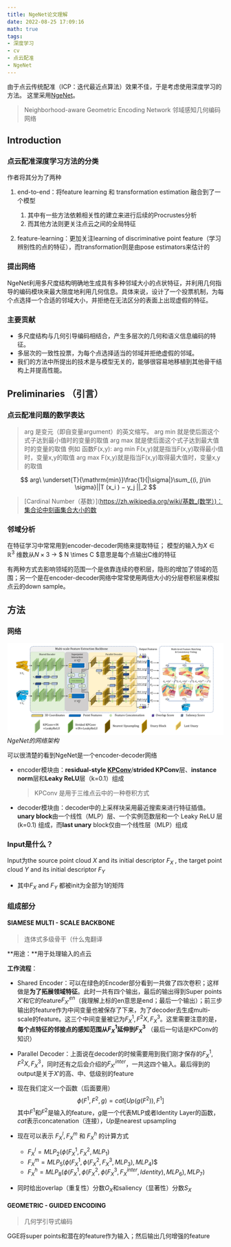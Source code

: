 ```yaml
---
title: NgeNet论文理解
date: 2022-08-25 17:09:16
math: true
tags:
- 深度学习
- cv
- 点云配准
- NgeNet
---
```


由于点云传统配准（ICP：迭代最近点算法）效果不佳，于是考虑使用深度学习的方法。
这里采用[NgeNet](https://paperswithcode.com/paper/neighborhood-aware-geometric-encoding-network)。

> Neighborhood-aware Geometric Encoding Network
> 邻域感知几何编码网络

## Introduction

### 点云配准深度学习方法的分类

作者将其分为了两种

1. end-to-end：将feature learning 和 transformation estimation 融合到了一个模型
	1. 其中有一些方法依赖相关性的建立来进行后续的Procrustes分析
	2. 而其他方法则更关注点云之间的全局特征

2. feature-learning：更加关注learning of discriminative point feature（学习辨别性的点的特征），而transformation则是由pose estimators来估计的

### 提出网络

NgeNet利用多尺度结构明确地生成具有多种邻域大小的点状特征，并利用几何指导的编码模块来最大限度地利用几何信息。具体来说，设计了一个投票机制，为每个点选择一个合适的邻域大小，并拒绝在无法区分的表面上出现虚假的特征。


### 主要贡献

- 多尺度结构与几何引导编码相结合，产生多层次的几何和语义信息编码的特征。
- 多层次的一致性投票，为每个点选择适当的邻域并拒绝虚假的邻域。
- 我们的方法中所提出的技术是与模型无关的，能够很容易地移植到其他骨干结构上并提高性能。


## Preliminaries （引言）

### 点云配准问题的数学表达

> arg    是变元（即自变量argument）的英文缩写。
> arg min 就是使后面这个式子达到最小值时的变量的取值
> arg max 就是使后面这个式子达到最大值时的变量的取值
> 例如 函数F(x,y):
> arg  min F(x,y)就是指当F(x,y)取得最小值时，变量x,y的取值
> arg  max F(x,y)就是指当F(x,y)取得最大值时，变量x,y的取值

$$
arg\ \underset{T}{\mathrm{min}}\frac{1}{|\sigma|}\sum_{(i, j)\in \sigma}||T (x_i ) − y_j ||_2
$$



> [Cardinal Number（基数）](https://zh.wikipedia.org/wiki/基数_(数学）)：集合论中刻画集合大小的数

### 邻域分析

在特征学习中常常用到encoder-decoder网络来提取特征；
模型的输入为$X\in\mathbb{R}^3$
维数从$N\times 3$ -> $ N \times C $意思是每个点输出C维的特征

有两种方式去影响领域的范围一个是依靠连续的卷积层，隐形的增加了领域的范围；另一个是在encoder-decoder网络中常常使用两倍大小的分层卷积层来模拟点云的down sample。

## 方法

### 网络

![Architecture-of-NgeNet.png](images/Architecture-of-NgeNet.png)_NgeNet的网络架构_

可以很清楚的看到NgeNet是一个encoder-decoder网络
- encoder模块由：**residual-style [KPConv](https://arxiv.org/abs/1904.08889)**/**strided KPConv**层、**instance norm**层和**Leaky ReLU**层（k=0.1）组成

  >  KPConv 是用于三维点云中的一种卷积方式

- decoder模块由：decoder中的上采样块采用最近搜索来进行特征插值。 **unary block**由一个线性（MLP）层、一个实例范数层和一个 Leaky ReLU 层 (k=0.1) 组成，而**last unary** block仅由一个线性层（MLP）组成

### Input是什么？

 Input为the source point cloud $X$ and its initial descriptor $F_X$ , the target point cloud $Y$ and its initial descriptor $F_Y$

- 其中$F_X$ and $F_Y$ 都被init为全部为$1$的矩阵



### 组成部分

#### SIAMESE MULTI - SCALE BACKBONE

> 连体式多级骨干（什么鬼翻译

**用途：**用于处理输入的点云

**工作流程**：

- Shared Encoder：可以在绿色的Encoder部分看到一共做了四次卷积；这样做是**为了拓展领域特征**。此时一共有四个输出，最后的输出得到Super points $X'$和它的feature$F^{en}_{X'}$（我理解上标的en意思是end；最后一个输出）；前三步输出的feature作为中间变量也被保存了下来，为了decoder去生成multi-scale的feature。这三个中间变量被记为$F^1_{X}, F^2{X}, F^3_{X}$。这里需要注意的是，**每个点特征的邻接点的感知范围从$F^1_X$延伸到$F^3_{X}$** （最后一句话是KPConv的知识）

- Parallel Decoder：上面说在decoder的时候需要用到我们刚才保存的$F^1_{X}, F^2{X}, F^3_{X}$，同时还有之后会介绍的$F^{inter}_{X'}$，一共这四个输入。最后得到的output是关于$X'$的高、中、低级别的feature

- 现在我们定义一个函数（后面要用）
  $$
  \phi (F^1 , F^2 , g) = cat[Up(g(F^2 )), F^1 ]
  $$
  其中$F^1$和$F^2$是输入的feature，$g$是一个代表MLP或者Identity Layer的函数， $cat$表示concatenation（连接），$Up$是nearest upsampling

- 现在可以表示 $F^l_X , F^m_X$ 和 $F^h_X$ 的计算方式

  - $F^l_X = MLP_2(\phi(F^1_X, F^2_X, MLP_1)$ 
  - $F^m_X = MLP_5(\phi(F^1_X, \phi (F^2_X, F^3_X, MLP_3), MLP_4)$$
  - $F^h_X = MLP_8(\phi(F^1_X, \phi (F^2_X, \phi (F^3_X, F^{inter}_X, Identity), MLP_6), MLP_7 )$

- 同时给出overlap（重复性）分数$O_X$和saliency（显著性）分数$S_X$

#### GEOMETRIC - GUIDED ENCODING

> 几何学引导式编码

GGE将super points和潜在的feature作为输入；然后输出几何增强的feature
